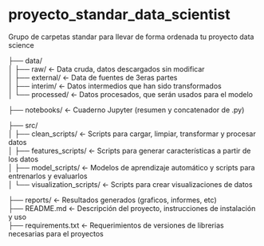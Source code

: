 # proyecto_standar_data_scientist

Grupo de carpetas standar para llevar de forma ordenada tu proyecto data science  

├── data/  
│   ├── raw/                                <- Data cruda, datos descargados sin modificar  
│   ├── external/                           <- Data de fuentes de 3eras partes  
│   ├── interim/                            <- Datos intermedios que han sido transformados  
│   └── processed/                          <- Datos procesados, que serán usados para el modelo  

├── notebooks/                             <- Cuaderno Jupyter (resumen y concatenador de .py)  

├── src/  
│   ├── clean_scripts/                     <- Scripts para cargar, limpiar, transformar y procesar datos  
│   ├── features_scripts/                  <- Scripts para generar características a partir de los datos  
│   ├── model_scripts/                     <- Modelos de aprendizaje automático y scripts para entrenarlos y evaluarlos  
│   └── visualization_scripts/             <- Scripts para crear visualizaciones de datos  

├── reports/                               <- Resultados generados (graficos, informes, etc)  
├── README.md                              <- Descripción del proyecto, instrucciones de instalación y uso  
├── requirements.txt                       <- Requerimientos de versiones de librerias necesarias para el proyectos  


